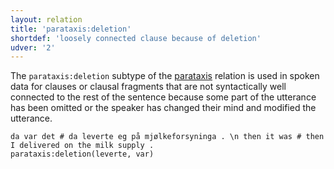 ```yaml
---
layout: relation
title: 'parataxis:deletion'
shortdef: 'loosely connected clause because of deletion'
udver: '2'
---
```


The `parataxis:deletion` subtype of the [parataxis]() relation is used in spoken data for clauses
or clausal fragments that are not syntactically well connected to the rest of the sentence because
some part of the utterance has been omitted or the speaker has changed their mind and modified the
utterance.

~~~ sdparse
da var det # da leverte eg på mjølkeforsyninga . \n then it was # then I delivered on the milk supply .
parataxis:deletion(leverte, var)
~~~

<!-- Interlanguage links updated Pá kvě 14 11:09:19 CEST 2021 -->
